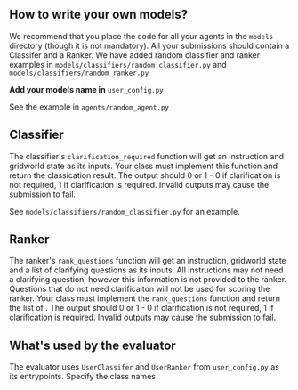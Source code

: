## How to write your own models?

We recommend that you place the code for all your agents in the `models` directory (though it is not mandatory). All your submissions should contain a Classifer and a Ranker. We have added random classifier and ranker examples in `models/classifiers/random_classifier.py` and `models/classifiers/random_ranker.py`

**Add your models name in** `user_config.py`
  
See the example in `agents/random_agent.py`

## Classifier

The classifier's `clarification_required` function will get an instruction and gridworld state as its inputs. Your class must implement this function and return the classication result. The output should 0 or 1 - 0 if clarification is not required, 1 if clarification is required. Invalid outputs may cause the submission to fail.

See `models/classifiers/random_classifier.py` for an example.

## Ranker

The ranker's `rank_questions` function will get an instruction, gridworld state and a list of clarifying questions as its inputs. All instructions may not need a clarifying question, however this information is not provided to the ranker. Questions that do not need clarificaiton will not be used for scoring the ranker.  Your class must implement the `rank_questions` function and return the list of . The output should 0 or 1 - 0 if clarification is not required, 1 if clarification is required. Invalid outputs may cause the submission to fail.


## What's used by the evaluator

The evaluator uses `UserClassifer` and `UserRanker` from `user_config.py` as its entrypoints. Specify the class names